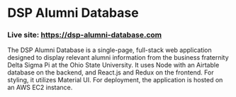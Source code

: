 # DSP Alumni Database
### Live site: https://dsp-alumni-database.com

The DSP Alumni Database is a single-page, full-stack web application designed to display relevant alumni information from the business fraternity Delta Sigma Pi at the Ohio State University. It uses Node with an Airtable database on the backend, and React.js and Redux on the frontend. For styling, it utilizes Material UI. For deployment, the application is hosted on an AWS EC2 instance.
